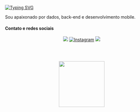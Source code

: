 [![Typing SVG](https://readme-typing-svg.demolab.com?font=VT323&size=35&duration=1000&pause=1000&color=4FB13D&center=true&vCenter=true&random=false&width=435&lines=Oi%2C+sou+Afr%C3%A2nio+Viana%F0%9F%92%A1)](https://git.io/typing-svg)

Sou apaixonado por dados, back-end e desenvolvimento mobile.

#### Contato e redes sociais

<div align="center">
  <a href = "mailto:afranio.esquerdo.viana@gmail.com"><img src="https://img.shields.io/badge/Gmail-D14836?style=for-the-badge&logo=gmail&logoColor=white" target="_blank"></a>
  <a href="https://www.instagram.com/afranio_viana/" target="_blank"><img src="https://img.shields.io/badge/-Instagram-%23E4405F?style=for-the-badge&logo=instagram&logoColor=white" alt="Instagram" target="_blank"></a>
  <a href="https://www.linkedin.com/in/afr%C3%A2nio-esquerdo-viana/" target="_blank"><img src="https://img.shields.io/badge/-LinkedIn-%230077B5?style=for-the-badge&logo=linkedin&logoColor=white" target="_blank"></a>   
</div>

<br><br>

<div align="center">
    <!---<img height="150em" src="https://github-readme-stats.vercel.app/api?username=afranio-viana&show_icons=true&theme=chartreuse-dark&border_radius=40"/>-->
    <img height="150em" src="https://github-readme-stats.vercel.app/api/top-langs/?username=afranio-viana&theme=chartreuse-dark&layout=donut&hide_progress=true&border_radius=40"/>
</div>